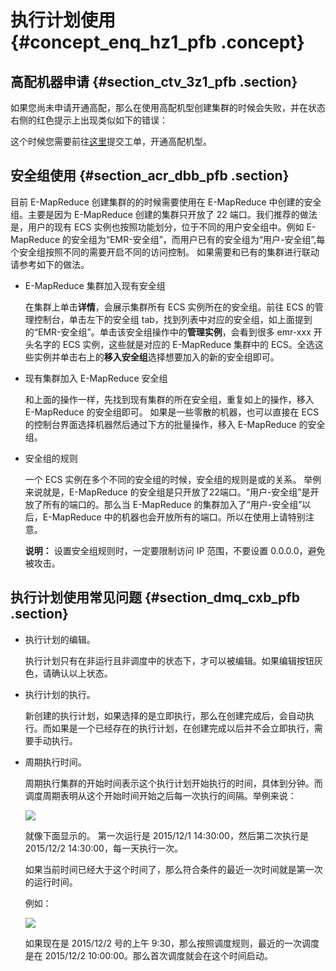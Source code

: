 # 执行计划使用 {#concept_enq_hz1_pfb .concept}

## 高配机器申请 {#section_ctv_3z1_pfb .section}

如果您尚未申请开通高配，那么在使用高配机型创建集群的时候会失败，并在状态右侧的红色提示上出现类似如下的错误：

这个时候您需要前往[这里](https://workorder-intl.console.aliyun.com/#/ticket/createIndex)提交工单，开通高配机型。

## 安全组使用 {#section_acr_dbb_pfb .section}

目前 E-MapReduce 创建集群的的时候需要使用在 E-MapReduce 中创建的安全组。主要是因为 E-MapReduce 创建的集群只开放了 22 端口。我们推荐的做法是，用户的现有 ECS 实例也按照功能划分，位于不同的用户安全组中。例如 E-MapReduce 的安全组为“EMR-安全组”，而用户已有的安全组为“用户-安全组”,每个安全组按照不同的需要开启不同的访问控制。 如果需要和已有的集群进行联动请参考如下的做法。

-   E-MapReduce 集群加入现有安全组

    在集群上单击**详情**，会展示集群所有 ECS 实例所在的安全组。前往 ECS 的管理控制台，单击左下的安全组 tab，找到列表中对应的安全组，如上面提到的“EMR-安全组”。单击该安全组操作中的**管理实例**，会看到很多 emr-xxx 开头名字的 ECS 实例，这些就是对应的 E-MapReduce 集群中的 ECS。全选这些实例并单击右上的**移入安全组**选择想要加入的新的安全组即可。

-   现有集群加入 E-MapReduce 安全组

    和上面的操作一样，先找到现有集群的所在安全组，重复如上的操作，移入 E-MapReduce 的安全组即可。 如果是一些零散的机器，也可以直接在 ECS 的控制台界面选择机器然后通过下方的批量操作，移入 E-MapReduce 的安全组。

-   安全组的规则

    一个 ECS 实例在多个不同的安全组的时候，安全组的规则是或的关系。 举例来说就是，E-MapReduce 的安全组是只开放了22端口。“用户-安全组”是开放了所有的端口的。那么当 E-MapReduce 的集群加入了“用户-安全组”以后，E-MapReduce 中的机器也会开放所有的端口。所以在使用上请特别注意。

    **说明：** 设置安全组规则时，一定要限制访问 IP 范围，不要设置 0.0.0.0，避免被攻击。


## 执行计划使用常见问题 {#section_dmq_cxb_pfb .section}

-   执行计划的编辑。

    执行计划只有在非运行且非调度中的状态下，才可以被编辑。如果编辑按钮灰色，请确认以上状态。

-   执行计划的执行。

    新创建的执行计划，如果选择的是立即执行，那么在创建完成后，会自动执行。而如果是一个已经存在的执行计划，在创建完成以后并不会立即执行，需要手动执行。

-   周期执行时间。

    周期执行集群的开始时间表示这个执行计划开始执行的时间，具体到分钟。而调度周期表明从这个开始时间开始之后每一次执行的间隔。举例来说：

    ![](http://static-aliyun-doc.oss-cn-hangzhou.aliyuncs.com/assets/img/18053/155773730114368_zh-CN.png)

    就像下面显示的。 第一次运行是 2015/12/1 14:30:00，然后第二次执行是 2015/12/2 14:30:00，每一天执行一次。

    如果当前时间已经大于这个时间了，那么符合条件的最近一次时间就是第一次的运行时间。

    例如：

    ![](http://static-aliyun-doc.oss-cn-hangzhou.aliyuncs.com/assets/img/18053/155773730114370_zh-CN.png)

    如果现在是 2015/12/2 号的上午 9:30，那么按照调度规则，最近的一次调度是在 2015/12/2 10:00:00。那么首次调度就会在这个时间启动。


